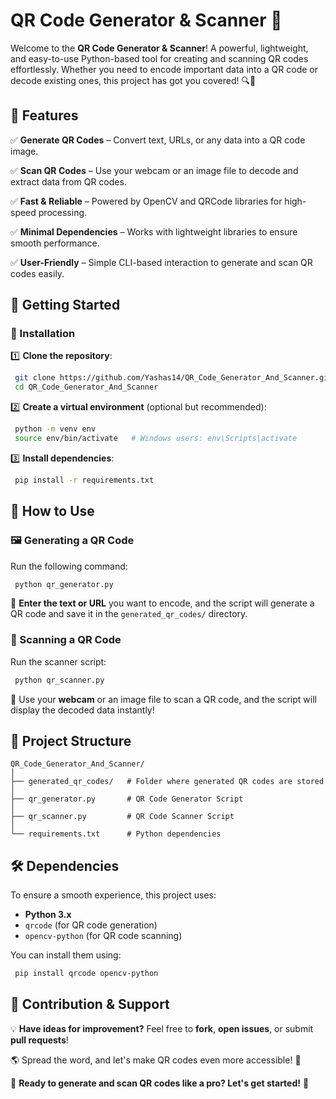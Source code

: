 # QR Code Generator & Scanner 🚀

Welcome to the **QR Code Generator & Scanner**! A powerful, lightweight, and easy-to-use Python-based tool for creating and scanning QR codes effortlessly. Whether you need to encode important data into a QR code or decode existing ones, this project has got you covered! 🔍📲


## 🌟 Features

✅ **Generate QR Codes** – Convert text, URLs, or any data into a QR code image.

✅ **Scan QR Codes** – Use your webcam or an image file to decode and extract data from QR codes.

✅ **Fast & Reliable** – Powered by OpenCV and QRCode libraries for high-speed processing.

✅ **Minimal Dependencies** – Works with lightweight libraries to ensure smooth performance.

✅ **User-Friendly** – Simple CLI-based interaction to generate and scan QR codes easily.


## 🚀 Getting Started

### 🔧 Installation

1️⃣ **Clone the repository**:

```bash
 git clone https://github.com/Yashas14/QR_Code_Generator_And_Scanner.git
 cd QR_Code_Generator_And_Scanner
```

2️⃣ **Create a virtual environment** (optional but recommended):

```bash
 python -m venv env
 source env/bin/activate   # Windows users: env\Scripts\activate
```

3️⃣ **Install dependencies**:

```bash
 pip install -r requirements.txt
```


## 🎨 How to Use

### 🖼️ Generating a QR Code

Run the following command:

```bash
 python qr_generator.py
```

📌 **Enter the text or URL** you want to encode, and the script will generate a QR code and save it in the `generated_qr_codes/` directory.

### 📸 Scanning a QR Code

Run the scanner script:

```bash
 python qr_scanner.py
```

📌 Use your **webcam** or an image file to scan a QR code, and the script will display the decoded data instantly!



## 📂 Project Structure

```
QR_Code_Generator_And_Scanner/
│
├── generated_qr_codes/   # Folder where generated QR codes are stored
│
├── qr_generator.py       # QR Code Generator Script
│
├── qr_scanner.py         # QR Code Scanner Script
│
└── requirements.txt      # Python dependencies
```


## 🛠️ Dependencies

To ensure a smooth experience, this project uses:
- **Python 3.x**
- `qrcode` (for QR code generation)
- `opencv-python` (for QR code scanning)

You can install them using:
```bash
 pip install qrcode opencv-python
```


## 🎯 Contribution & Support

💡 **Have ideas for improvement?** Feel free to **fork**, **open issues**, or submit **pull requests**!

🌎 Spread the word, and let's make QR codes even more accessible! 🚀



🚀 **Ready to generate and scan QR codes like a pro? Let's get started!** 🎉

